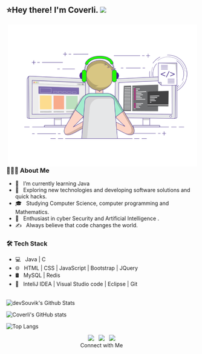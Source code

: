 <h2> ⭐️Hey there! I'm Coverli. <img src="https://github.com/Coverli" width="25"></h2>
<img align="right" alt="GIF" src="https://raw.githubusercontent.com/devSouvik/devSouvik/master/gif3.gif" width="500"/>

<h3> 👨🏻‍💻 About Me </h3>

- 🔭 &nbsp; I’m currently learning Java
- 🤔 &nbsp; Exploring new technologies and developing software solutions and quick hacks.
- 🎓 &nbsp; Studying Computer Science, computer programming and Mathematics.
- 🌱 &nbsp; Enthusiast in cyber Security and Artificial Intelligence .
- ✍️ &nbsp; Always believe that code changes the world.

<h3>🛠 Tech Stack</h3>

- 💻 &nbsp; Java | C 
- 🌐 &nbsp; HTML | CSS | JavaScript | Bootstrap | JQuery
- 🛢 &nbsp; MySQL | Redis
- 🔧 &nbsp; InteliJ IDEA | Visual Studio code | Eclipse | Git

<br>

<img align="center" src="https://github-readme-stats.vercel.app/api?username=Coverli&include_all_commits=true&count_private=true&show_icons=true&line_height=20&title_color=7A7ADB&icon_color=2234AE&text_color=D3D3D3&bg_color=0,000000,130F40" alt="devSouvik's Github Stats">

![Coverli's GitHub stats](https://github-readme-stats.vercel.app/api?username=Coverli&show_icons=true&theme=tokyonight)

![Top Langs](https://github-readme-stats.vercel.app/api/top-langs/?username=Coverli&layout=compact&theme=tokyonight)

<p align="center">
&nbsp; <a href="#" target="_blank" rel="noopener noreferrer"><img src="https://img.icons8.com/plasticine/100/000000/twitter.png" width="50" /></a>  
&nbsp; <a href="#" target="_blank" rel="noopener noreferrer"><img src="https://img.icons8.com/plasticine/100/000000/instagram-new.png" width="50" /></a>  
&nbsp; <a href="mailto:coverli4444@gmail.com" target="_blank" rel="noopener noreferrer"><img src="https://img.icons8.com/plasticine/100/000000/gmail.png"  width="50" /></a>
&nbsp; <br>Connect with Me
</p>


<!--
**Coverli/Coverli** is a ✨ _special_ ✨ repository because its `README.md` (this file) appears on your GitHub profile.

Here are some ideas to get you started:

- 🔭 I’m currently working on ...
- 🌱 I’m currently learning ...
- 👯 I’m looking to collaborate on ...
- 🤔 I’m looking for help with ...
- 💬 Ask me about ...
- 📫 How to reach me: ...
- 😄 Pronouns: ...
- ⚡ Fun fact: ...
-->
